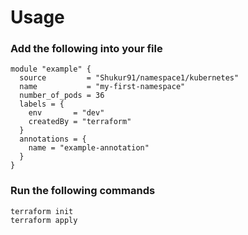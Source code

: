 # Usage

### Add the following into your file
```
module "example" {
  source         = "Shukur91/namespace1/kubernetes"
  name           = "my-first-namespace"
  number_of_pods = 36
  labels = {
    env       = "dev"
    createdBy = "terraform"
  }
  annotations = {
    name = "example-annotation"
  }
}
```
### Run the following commands
```
terraform init
terraform apply
```